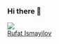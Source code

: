 ### Hi there 👋
<div>
<a href="https://github.com/ismayilov449/">
  <img align="center" src="https://github-readme-stats.vercel.app/api?username=ismayilov449&theme=tokyonight&show_icons=true&count_private=true&hide_border=true" />
</a>
  </div>
  
  <div class="badge-base LI-profile-badge" data-locale="en_US" data-size="medium" data-theme="dark" data-type="VERTICAL" data-vanity="ismayilov449" data-version="v1"><a class="badge-base__link LI-simple-link" href="https://az.linkedin.com/in/ismayilov449?trk=profile-badge">Rufat Ismayilov</a></div>
              

